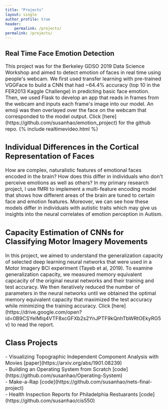 ```yaml
---
title: "Projects"
layout: single
author_profile: true
header:
    permalink: /projects/
permalink: /projects/
---
```

    
## Real Time Face Emotion Detection
<span style="font-size: 12pt">
This project was for the Berkeley GDSO 2019 Data Science Workshop and aimed to detect emotion of faces in real time using people's webcam.  We first used transfer learning with  pre-trained VGGFace to build a CNN that had ~64.4% accuracy (top 10 in the FER2013 Kaggle Challenge) in predicting basic face emotion. Then, we used Flask to develop an app that reads in frames from the webcam and inputs each frame's image into our model.  An emoji was then overlayed over the face on the webcam that corresponded to the model output.  Click [here](https://github.com/susanhao/emotion_project) for the github repo.
{% include realtimevideo.html %}

## Individual Differences in the Cortical Representation of Faces
<span style="font-size: 12pt">
How are complex, naturalistic features of emotional faces encoded in the brain?  How does this differ in individuals who don't perceive emotions as well as others? In my primary research project, I use fMRI to implement a multi-feature encoding model that shows how different areas of the brain are tuned to certain face and emotion features. Moreover, we can see how these models differ in individuals with autistic traits which may give us insights into the neural correlates of emotion perception in Autism.

## Capacity Estimation of CNNs for Classifying Motor Imagery Movements
<span style="font-size: 12pt">
In this project, we aimed to understand the generalization capacity of selected deep learning neural networks that were used in a Motor Imagery BCI experiment (Tayeb et al, 2019).  To examine generalization capacity, we measured  memory equivalent capcacity of the original neural networks and their training and test accuracy.  We then iteratively reduced the number of parameters in the neural networks until we obtained the optimal memory equivalent capacity that maximized the test accuracy while minimizing the training accuracy. Click [here](https://drive.google.com/open?id=0B9CSYeIMIq4VTF8xcGFXb2s2YnJPTF9kQnhTbWRtOEkyRG5v) to read the report. 


## Class Projects
<span style="font-size: 12pt">
- Visualizing Topographic Independent Component Analysis with Movies [paper](https://arxiv.org/abs/1901.08239)<br>
- Building an Operating System from Scratch [code](https://github.com/susanhao/Operating-System)<br>
- Make-a-Rap [code](https://github.com/susanhao/nets-final-project)<br>
- Health Inspection Reports for Philadelphia Restuarants [code](https://github.com/susanhao/cis550)

